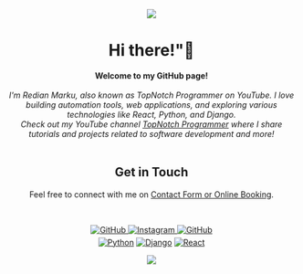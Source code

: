 <p align="center">
  <img src="http://topnotch-programmer.com/wp-content/uploads/2024/08/Long-Name_LOGO.png" />
</p>

<h1 align="center">Hi there!"👋</h1>

<p align="center">
    <b>Welcome to my GitHub page!</b><br><br>
    <i>
        I'm Redian Marku, also known as TopNotch Programmer on YouTube. I love building automation tools, web applications, and exploring various technologies like React, Python, and Django.<br>
        Check out my YouTube channel <a href="https://www.youtube.com/@topnotchprogrammer">TopNotch Programmer</a> where I share tutorials and projects related to software development and more!
    </i><br><br>
    <h2 align="center">Get in Touch</h2>
    <p align="center">Feel free to connect with me on <a href="https://topnotch-programmer.com/contact/">Contact Form or Online Booking</a>.</p><br />
</p>


<div align="center">
<a href="https://github.com/redianmarku" target="_blank">
<img src="https://img.shields.io/badge/github-%2324292e.svg?&style=for-the-badge&logo=github&logoColor=white" alt="GitHub" style="margin-bottom: 5px;" />
</a>

<a href="https://instagram.com/redian_" target="_blank">
<img src="https://img.shields.io/badge/instagram-%2324292e.svg?&style=for-the-badge&logo=instagram&logoColor=white" alt="Instagram" style="margin-bottom: 5px;" />
</a>

<a href="https://www.linkedin.com/in/rediandev/" target="_blank">
<img src="https://img.shields.io/badge/linkedin-%2324292e.svg?&style=for-the-badge&logo=linkedin&logoColor=white" alt="GitHub" style="margin-bottom: 5px;" />
</a>


</div>

<div align="center">
    <a href="https://github.com/redianmarku"><img src="https://img.shields.io/badge/python-black?style=for-the-badge&logo=python" alt="Python"></a>
    <a href="https://github.com/redianmarku"><img src="https://img.shields.io/badge/django-black?style=for-the-badge&logo=django" alt="Django"></a>
    <a href="https://github.com/redianmarku"><img src="https://img.shields.io/badge/react-black?style=for-the-badge&logo=react" alt="React"></a>
</div>


<p align="center">
  <a href="https://github.com/redianmarku">
    <img src="http://github-profile-summary-cards.vercel.app/api/cards/profile-details?username=redianmarku&theme=transparent" />
  </a>
</p>


